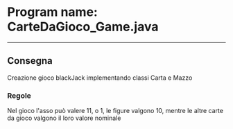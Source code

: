 # Program name: CarteDaGioco_Game.java

---

## Consegna

Creazione gioco blackJack implementando classi Carta e Mazzo

### Regole

Nel gioco l'asso può valere 11, o 1, le figure valgono 10, mentre le altre carte da gioco valgono il loro valore nominale